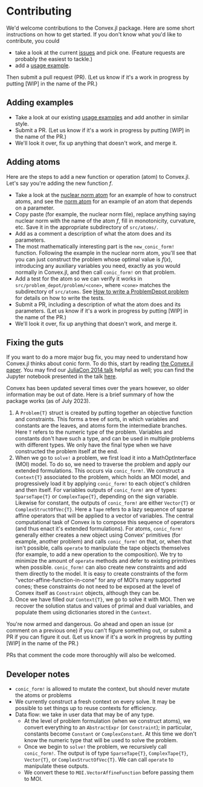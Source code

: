# Contributing

We'd welcome contributions to the Convex.jl package. Here are some
short instructions on how to get started. If you don't know what you'd
like to contribute, you could

 -   take a look at the current
     [issues](https://github.com/jump-dev/Convex.jl/issues) and pick
     one. (Feature requests are probably the easiest to tackle.)
 -   add a [usage
     example](https://github.com/jump-dev/Convex.jl/tree/master/examples).

Then submit a pull request (PR). (Let us know if it's a work in
progress by putting \[WIP\] in the name of the PR.)

## Adding examples

 -   Take a look at our existing [usage
     examples](https://github.com/jump-dev/Convex.jl/tree/master/examples)
     and add another in similar style.
 -   Submit a PR. (Let us know if it's a work in progress by putting
     \[WIP\] in the name of the PR.)
 -   We'll look it over, fix up anything that doesn't work, and merge
     it.

## Adding atoms

Here are the steps to add a new function or operation (atom) to
Convex.jl. Let's say you're adding the new function $f$.

 -   Take a look at the [nuclear norm
     atom](https://github.com/jump-dev/Convex.jl/blob/master/src/atoms/sdp_cone/nuclearnorm.jl)
     for an example of how to construct atoms, and see the [norm
     atom](https://github.com/jump-dev/Convex.jl/blob/master/src/atoms/second_order_cone/norm.jl)
     for an example of an atom that depends on a parameter.
 -   Copy paste (for example, the nuclear norm file), replace anything saying
     nuclear norm with the name of the atom $f$, fill in monotonicity,
     curvature, etc. Save it in the appropriate subdirectory of
     `src/atoms/`.
 -   Add as a comment a description of what the atom does and its
     parameters.
 -   The most mathematically interesting part is the `new_conic_form!`
     function. Following the example in the nuclear norm atom, you'll
     see that you can just construct the problem whose optimal value is
     $f(x)$, introducing any auxiliary variables you need, exactly as
     you would normally in Convex.jl, and then call `conic_form!`
     on that problem.
 -   Add a test for the atom so we can verify it works in
     `src/problem_depot/problem/<cone>`, where `<cone>` matches the subdirectory of
     `src/atoms`. See [How to write a ProblemDepot problem](@ref) for details
     on how to write the tests.
 -   Submit a PR, including a description of what the atom does and its
     parameters. (Let us know if it's a work in progress by putting
     \[WIP\] in the name of the PR.)
 -   We'll look it over, fix up anything that doesn't work, and merge
     it.

## Fixing the guts

If you want to do a more major bug fix, you may need to understand how
Convex.jl thinks about conic form. To do this, start by reading [the
Convex.jl paper](http://arxiv.org/pdf/1410.4821.pdf). You may find our
[JuliaCon 2014 talk](https://www.youtube.com/watch?v=SoI0lEaUvTs&t=128s)
helpful as well; you can find the Jupyter notebook presented in the talk
[here](https://github.com/JuliaCon/presentations/tree/master/CVX).

Convex has been updated several times over the years however, so older information
may be out of date. Here is a brief summary of how the package works (as of July 2023).

1. A `Problem{T}` struct is created by putting together an objective function and constraints.
   This forms a tree of sorts, in which variables and constants are the leaves, and atoms form the
   intermediate branches. Here `T` refers to the numeric type of the problem. Variables and constants don't have such a type, and can
   be used in multiple problems with different types. We only have the final type when we have
   constructed the problem itself at the end.
2. When we go to `solve!` a problem, we first load it into a MathOptInterface (MOI) model.
   To do so, we need to traverse the problem and apply our extended formulations. This occurs
   via `conic_form!`. We construct a `Context{T}` associated to the problem, which holds an MOI
   model, and progressively load it by applying `conic_form!` to each object's children and then itself.
   For variables outputs of `conic_form!` are of types: `SparseTape{T}` or `ComplexTape{T}`,
   depending on the sign variable. Likewise for constant, the outputs of `conic_form!` are either `Vector{T}`
   or `ComplexStructOfVec{T}`. Here a `Tape` refers to a lazy sequence of sparse affine
   operators that will be applied to a vector of variables. The central computational task of Convex
   is to compose this sequence of operators (and thus enact it's extended formulations). For atoms,
   `conic_form!` generally either creates a new object using Convex' primitives (for example, another problem)
   and calls `conic_form!` on that, or, when that isn't possible, calls `operate` to
   manipulate the tape objects themselves (for example, to add a new operation to the composition).
   We try to minimize the amount of `operate` methods and defer to existing primitives when possible.
   `conic_form!` can also create new constraints and add them directly to the model. It is easy
   to create constraints of the form "vector-affine-function-in-cone" for any of MOI's many supported cones;
   these constraints do not need to be exposed at the level of Convex itself as `Constraint` objects, although they can be.
3. Once we have filled our `Context{T}`, we go to solve it with MOI. Then we
   recover the solution status and values of primal and dual variables, and
   populate them using dictionaries stored in the `Context`.

You're now armed and dangerous. Go ahead and open an issue (or comment
on a previous one) if you can't figure something out, or submit a PR if
you can figure it out. (Let us know if it's a work in progress by
putting \[WIP\] in the name of the PR.)

PRs that comment the code more thoroughly will also be welcomed.

## Developer notes

* `conic_form!` is allowed to mutate the context, but should never mutate the atoms or problems
* We currently construct a fresh context on every solve. It may be possible to set things up to reuse contexts for efficiency.
* Data flow: we take in user data that may be of any type.
    * At the level of problem formulation (when we construct atoms), we convert everything to an `AbstractExpr` (or `Constraint`); in particular, constants become `Constant` or `ComplexConstant`. At this time we don't know the numeric type that will be used to solve the problem.
    * Once we begin to `solve!` the problem, we recursively call `conic_form!`. The output is of type `SparseTape{T}`, `ComplexTape{T}`, `Vector{T}`, or `ComplexStructOfVec{T}`. We can call `operate` to manipulate these outputs.
    * We convert these to `MOI.VectorAffineFunction` before passing them to MOI.
